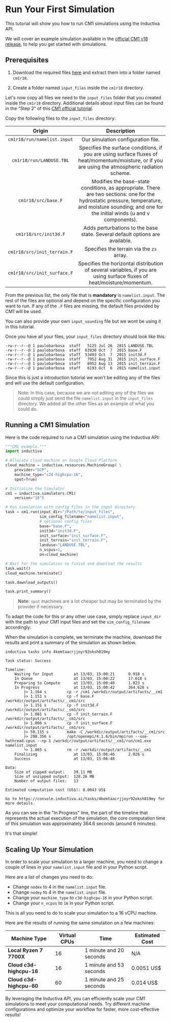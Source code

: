 # Run Your First Simulation
This tutorial will show you how to run CM1 simulations using the Inductiva API. 

We will cover an example simulation available in the
[official CM1 v18 release](https://www2.mmm.ucar.edu/people/bryan/cm1/cm1r18.tar.gz),
to help you get started with simulations.

## Prerequisites

1. Download the required files [here](https://www2.mmm.ucar.edu/people/bryan/cm1/cm1r18.tar.gz) and extract
them into a folder named `cm1r18`.

2. Create a folder named `input_files` inside the `cm1r18` directory.

Let's now copy all files we need to the `input_files` folder that you
created inside the `cm1r18` directory. Additional details about input files
can be found in the "Step 2" of this
[CM1 official tutorial](https://www2.mmm.ucar.edu/people/bryan/cm1/user_guide_brief.html).

Copy the following files to the `input_files` directory:

|            Origin           |             Description            |
|:---------------------------:|:----------------------------------:|
| `cm1r18/run/namelist.input` | Our simulation configuration file. |
| `cm1r18/run/LANDUSE.TBL` | Specifies the surface conditions, if you are using surface fluxes of heat/momentum/moisture, or if you are using the atmospheric radiation scheme. |
| `cm1r18/src/base.F` | Modifies the base-state conditions, as appropriate. There are two sections: one for the hydrostatic pressure, temperature, and moisture sounding; and one for the initial winds (u and v components). |
| `cm1r18/src/init3d.F` | Adds perturbations to the base state. Several default options are available. |
| `cm1r18/src/init_terrain.F` | Specifies the terrain via the `zs` array. |
| `cm1r18/src/init_surface.F` | Specifies the horizontal distribution of several variables, if you are using surface fluxes of heat/moisture/momentum. |

From the previous list, the only file that is **mandatory** is `namelist.input`.
The rest of the files are optional and depend on the specific configuration you
want to run. If any of the `.F` files are missing, the default files provided by
CM1 will be used.

You can also provide your own `input_sounding` file but we wont be using it in
this tutorial.

Once you have all your files, your `input_files` directory should look like this:

```
-rw-r--r--@ 1 paulobarbosa  staff   5125 Jul 26  2015 LANDUSE.TBL
-rw-r--r--@ 1 paulobarbosa  staff  63930 Oct  7  2015 base.F
-rw-r--r--@ 1 paulobarbosa  staff  53493 Oct  7  2015 init3d.F
-rw-r--r--@ 1 paulobarbosa  staff   7952 Aug 31  2015 init_surface.F
-rw-r--r--@ 1 paulobarbosa  staff   8952 Aug 13  2015 init_terrain.F
-rw-r--r--@ 1 paulobarbosa  staff   6193 Oct  6  2015 namelist.input
```

Since this is just a introduction tutorial we won't be editing any of the files
and will use the default configuration.

> Note: In this case, because we are not editing any of the files we could
simply just send the file `namelist.input` in the `input_files` directory. We
added all the other files as an example of what you could do.

## Running a CM1 Simulation
Here is the code required to run a CM1 simulation using the Inductiva API:

```python
"""CM1 example."""
import inductiva

# Allocate cloud machine on Google Cloud Platform
cloud_machine = inductiva.resources.MachineGroup( \
    provider="GCP",
    machine_type="c2d-highcpu-16",
	spot=True)

# Initialize the Simulator
cm1 = inductiva.simulators.CM1(
    version="18")

# Run simulation with config files in the input directory
task = cm1.run(input_dir="/Path/to/input_files",
               sim_config_filename="namelist.input",
			   # optional config files
               base="base.F",
               init3d="init3d.F",
               init_surface="init_surface.F",
               init_terrain="init_terrain.F",
               landuse="LANDUSE.TBL",
               n_vcpus=1,
               on=cloud_machine)

# Wait for the simulation to finish and download the results
task.wait()
cloud_machine.terminate()

task.download_outputs()

task.print_summary()
```

> **Note**: `spot` machines are a lot cheaper but may be terminated by the
provider if necessary.

To adapt the code for this or any other use case, simply replace `input_dir`
with the path to your CM1 input files and set the `sim_config_filename`
accordingly.

When the simulation is complete, we terminate the machine, download the results
and print a summary of the simulation as shown below.

```
inductiva tasks info 4kemtaacrjjoyr92oksh819my

Task status: Success

Timeline:
	Waiting for Input         at 13/03, 15:00:21      0.918 s
	In Queue                  at 13/03, 15:00:22      17.618 s
	Preparing to Compute      at 13/03, 15:00:40      1.823 s
	In Progress               at 13/03, 15:00:42      364.628 s
		├> 1.164 s         cp -r /cm1 /workdir/output/artifacts/__cm1
		├> 1.151 s         cp -f base.F /workdir/output/artifacts/__cm1/src
		├> 1.151 s         cp -f init3d.F /workdir/output/artifacts/__cm1/src
		├> 1.081 s         cp -f init_terrain.F /workdir/output/artifacts/__cm1/src
		├> 1.066 s         cp -f init_surface.F /workdir/output/artifacts/__cm1/src
		├> 59.115 s        make -C /workdir/output/artifacts/__cm1/src
		├> 298.356 s       /opt/openmpi/4.1.6/bin/mpirun --use-hwthread-cpus --np 1 /workdir/output/artifacts/__cm1/run/cm1.exe namelist.input
		└> 1.065 s         rm -r /workdir/output/artifacts/__cm1
	Finalizing                at 13/03, 15:06:46      2.026 s
	Success                   at 13/03, 15:06:48      

Data:
	Size of zipped output:    39.11 MB
	Size of unzipped output:  128.26 MB
	Number of output files:   13

Estimated computation cost (US$): 0.0043 US$

Go to https://console.inductiva.ai/tasks/4kemtaacrjjoyr92oksh819my for more details.
```

As you can see in the "In Progress" line, the part of the timeline that
represents the actual execution of the simulation, the core computation time of
this simulation was approximately 364.6 seconds (around 6 minutes).

It's that simple!

## Scaling Up Your Simulation

In order to scale your simulation to a larger machine, you need to change a
couple of lines in your `namelist.input` file and in your Python script.

Here are a list of changes you need to do:
- Change `nodex` to 4 in the `namelist.input` file.
- Change `nodey` to 4 in the `namelist.input` file.
- Change your `machine_type` to `c3d-highcpu-16` in your Python script.
- Change your `n_vcpus` to `16` in your Python script.

This is all you need to do to scale your simulation to a 16 vCPU machine.

Here are the results of running the same simulation on a few machines:

| Machine Type            | Virtual CPUs | Time             | Estimated Cost |
|-------------------------|--------------|------------------|----------------|
| **Local Ryzen 7 7700X** | 16 | 1 minute and 20 seconds | N/A |
| **Cloud c3d-highcpu-16** | 16 | 1 minute and 53 seconds | 0.0051 US$ |
| **Cloud c3d-highcpu-60** | 60 | 1 minute and 25 seconds | 0.014 US$ |

By leveraging the Inductiva API, you can efficiently scale your CM1 simulations
to meet your computational needs. Try different machine configurations and
optimize your workflow for faster, more cost-effective results!
